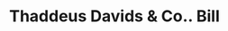 ---
doi: 10.7916/D8K65W58
date_other: '1850'
date_other_textual: 1850-1859
form: printed ephemera
genre:
- Invoices
name:
- Thaddeus Davids & Co.
object_in_context_url: https://biggert.cul.columbia.edu/items/view/ave_biggert_01132
subject_hierarchical_geographic:
- New York, New York, United States
subject_name:
- Thaddeus Davids & Co.
title: Thaddeus Davids & Co.. Bill
sort_title: Thaddeus Davids & Co.. Bill
call_number: ave_biggert_01132
coordinates:
- 40.71277777777778,-74.00583333333333
pid: ave_biggert_01132
identifiers: ave_biggert_01132
thumbnail: https://derivativo-2.library.columbia.edu/iiif/2/ldpd:344793/full/!256,256/0/native.jpg
permalink: "/items/ave_biggert_01132/"
layout: iiif-image-page
---